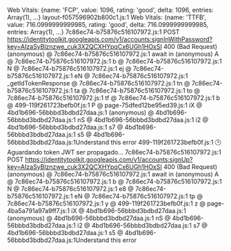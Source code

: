 Web Vitals: {name: 'FCP', value: 1096, rating: 'good', delta: 1096, entries: Array(1), …}
layout-f057596902b800c1.js:1 Web Vitals: {name: 'TTFB', value: 716.0999999999985, rating: 'good', delta: 716.0999999999985, entries: Array(1), …}
7c86ec74-b75876c516107972.js:1 POST https://identitytoolkit.googleapis.com/v1/accounts:signInWithPassword?key=AIzaSyBlznzwe_cuk3X2QCXHYpqCx6UGh1HOxSI 400 (Bad Request)
(anonymous) @ 7c86ec74-b75876c516107972.js:1
await in (anonymous)
A @ 7c86ec74-b75876c516107972.js:1
b @ 7c86ec74-b75876c516107972.js:1
N @ 7c86ec74-b75876c516107972.js:1
ej @ 7c86ec74-b75876c516107972.js:1
eN @ 7c86ec74-b75876c516107972.js:1
\_getIdTokenResponse @ 7c86ec74-b75876c516107972.js:1
tn @ 7c86ec74-b75876c516107972.js:1
ta @ 7c86ec74-b75876c516107972.js:1
to @ 7c86ec74-b75876c516107972.js:1
tf @ 7c86ec74-b75876c516107972.js:1
b @ 499-119f261723befb0f.js:1
P @ page-75dfed12be95ed39.js:1
iX @ 4bd1b696-56bbbd3bdbd27daa.js:1
(anonymous) @ 4bd1b696-56bbbd3bdbd27daa.js:1
nS @ 4bd1b696-56bbbd3bdbd27daa.js:1
i2 @ 4bd1b696-56bbbd3bdbd27daa.js:1
s7 @ 4bd1b696-56bbbd3bdbd27daa.js:1
s5 @ 4bd1b696-56bbbd3bdbd27daa.js:1Understand this error
499-119f261723befb0f.js:1 🕒 Aguardando token JWT ser propagado...
7c86ec74-b75876c516107972.js:1 POST https://identitytoolkit.googleapis.com/v1/accounts:signUp?key=AIzaSyBlznzwe_cuk3X2QCXHYpqCx6UGh1HOxSI 400 (Bad Request)
(anonymous) @ 7c86ec74-b75876c516107972.js:1
await in (anonymous)
A @ 7c86ec74-b75876c516107972.js:1
b @ 7c86ec74-b75876c516107972.js:1
N @ 7c86ec74-b75876c516107972.js:1
e8 @ 7c86ec74-b75876c516107972.js:1
eN @ 7c86ec74-b75876c516107972.js:1
tp @ 7c86ec74-b75876c516107972.js:1
y @ 499-119f261723befb0f.js:1
z @ page-4ba5a791a97a9ff7.js:1
iX @ 4bd1b696-56bbbd3bdbd27daa.js:1
(anonymous) @ 4bd1b696-56bbbd3bdbd27daa.js:1
nS @ 4bd1b696-56bbbd3bdbd27daa.js:1
i2 @ 4bd1b696-56bbbd3bdbd27daa.js:1
s7 @ 4bd1b696-56bbbd3bdbd27daa.js:1
s5 @ 4bd1b696-56bbbd3bdbd27daa.js:1Understand this error
